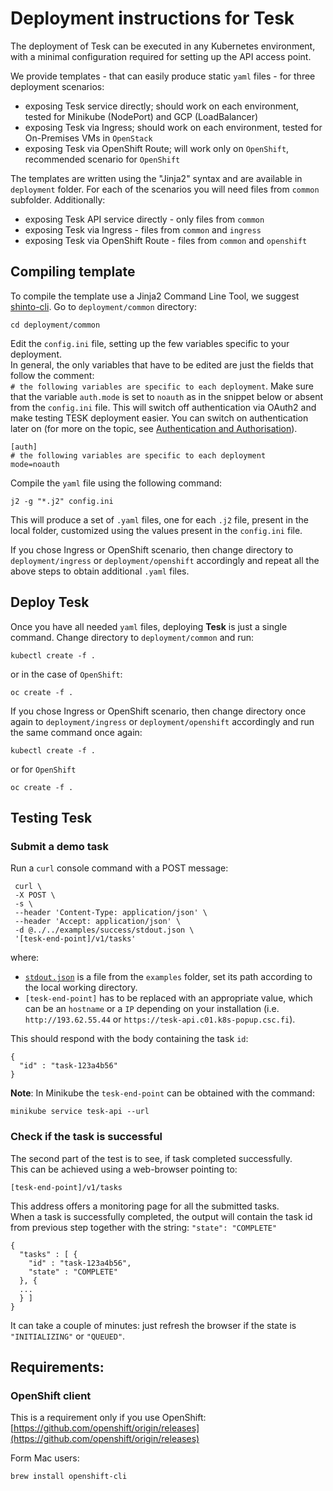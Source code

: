 # Deployment instructions for Tesk
The deployment of Tesk can be executed in any Kubernetes environment, with a minimal configuration required for setting up the API access point.

We provide templates - that can easily produce static `yaml` files - for three deployment scenarios:

-   exposing Tesk service directly; should work on each environment, tested for Minikube (NodePort) and GCP (LoadBalancer)
-   exposing Tesk via Ingress; should work on each environment, tested for On-Premises VMs in `OpenStack`
-   exposing Tesk via OpenShift Route; will work only on `OpenShift`, recommended scenario for `OpenShift`

The templates are written using the "Jinja2" syntax and are available in `deployment` folder. For each of the scenarios you will need files from `common` subfolder. Additionally:

-   exposing Tesk API service directly - only files from `common`
-   exposing Tesk via Ingress - files from `common` and `ingress`
-   exposing Tesk via OpenShift Route - files from `common` and `openshift`

## Compiling template

To compile the template use a Jinja2 Command Line Tool, we suggest
[shinto-cli](https://github.com/istrategylabs/shinto-cli).
Go to `deployment/common` directory:

```
cd deployment/common
```
Edit the `config.ini` file, setting up the few variables specific to your deployment.  
In general, the only variables that have to be edited are just the fields that follow the comment:  
`# the following variables are specific to each deployment`. Make sure that the variable `auth.mode` is set to `noauth` as in the snippet below or absent from the `config.ini` file. This will switch off authentication via OAuth2 and make testing TESK deployment easier. You can switch on authentication later on (for more on the topic, see [Authentication and Authorisation](https://github.com/EMBL-EBI-TSI/tesk-api/blob/master/auth.md)).  

```
[auth]
# the following variables are specific to each deployment
mode=noauth
```

Compile the `yaml` file using the following command:

```
j2 -g "*.j2" config.ini
```

This will produce a set of `.yaml` files, one for each `.j2` file, present in the local folder, customized using the values present in the `config.ini` file.

If you chose Ingress or OpenShift scenario, then change directory to `deployment/ingress` or `deployment/openshift` accordingly and repeat all the above steps to obtain additional `.yaml` files.

## Deploy Tesk

Once you have all needed `yaml` files, deploying **Tesk** is just a single command.
Change directory to `deployment/common` and run:

```
kubectl create -f .
```

or in the case of `OpenShift`:

```
oc create -f .
```
If you chose Ingress or OpenShift scenario, then change directory once again to `deployment/ingress` or `deployment/openshift` accordingly and run the same command once again:

```
kubectl create -f .
```
or for `OpenShift`
```
oc create -f .
```

## Testing Tesk

### Submit a demo task

Run a `curl` console command with a POST message:

```
 curl \
 -X POST \
 -s \
 --header 'Content-Type: application/json' \
 --header 'Accept: application/json' \
 -d @../../examples/success/stdout.json \
 '[tesk-end-point]/v1/tasks'
```

where:

-   [`stdout.json`](https://github.com/EMBL-EBI-TSI/TESK/blob/master/examples/success/stdout.json) is a file from the `examples` folder, set its path according to the local working directory.
-   `[tesk-end-point]` has to be replaced with an appropriate value, which can be an `hostname` or a `IP` depending on your installation (i.e. `http://193.62.55.44` or `https://tesk-api.c01.k8s-popup.csc.fi`).

This should respond with the body containing the task `id`:

```
{
  "id" : "task-123a4b56"
}
```

**Note**: In Minikube the `tesk-end-point` can be obtained with the command:

```
minikube service tesk-api --url
```

### Check if the task is successful

The second part of the test is to see, if task completed successfully.  
This can be achieved using a web-browser pointing to:

`[tesk-end-point]/v1/tasks`

This address offers a monitoring page for all the submitted tasks.  
When a task is successfully completed, the output will contain the task id from previous step together with the string: `"state": "COMPLETE"`

```
{
  "tasks" : [ {
    "id" : "task-123a4b56",
    "state" : "COMPLETE"
  }, {
  ...
  } ]
}
```

It can take a couple of minutes: just refresh the browser if the state is `"INITIALIZING"` or `"QUEUED"`.

## Requirements:

### OpenShift client
This is a requirement only if you use OpenShift:
[https://github.com/openshift/origin/releases](https://github.com/openshift/origin/releases)

Form Mac users:

```
brew install openshift-cli
```
